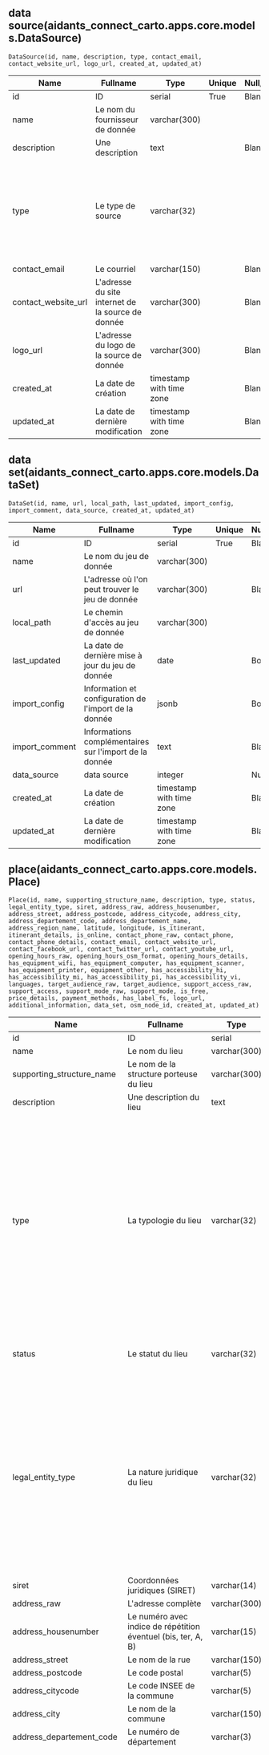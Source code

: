 



## data source(aidants_connect_carto.apps.core.models.DataSource)

```
DataSource(id, name, description, type, contact_email, contact_website_url, logo_url, created_at, updated_at)
```

|Name|Fullname|Type|Unique|Null/Blank|Comment|Example|
|---|---|---|---|---|---|---|
|id |ID |serial |True |Blank | | |
|name |Le nom du fournisseur de donnée |varchar(300) | | | | |
|description |Une description |text | |Blank | |Plus de détails sur la source de donnée |
|type |Le type de source |varchar(32) | | |**UNE SEULE valeur possible**<br>- Hub<br>- National<br>- Région<br>- Département<br>- Autre, Inconnu | |
|contact_email |Le courriel |varchar(150) | |Blank | |exemple@email.fr |
|contact_website_url |L'adresse du site internet de la source de donnée |varchar(300) | |Blank | |https://www.example.fr |
|logo_url |L'adresse du logo de la source de donnée |varchar(300) | |Blank | |https://www.example.fr/logo.png |
|created_at |La date de création |timestamp with time zone | |Blank | | |
|updated_at |La date de dernière modification |timestamp with time zone | |Blank | | |


## data set(aidants_connect_carto.apps.core.models.DataSet)

```
DataSet(id, name, url, local_path, last_updated, import_config, import_comment, data_source, created_at, updated_at)
```

|Name|Fullname|Type|Unique|Null/Blank|Comment|Example|
|---|---|---|---|---|---|---|
|id |ID |serial |True |Blank | | |
|name |Le nom du jeu de donnée |varchar(300) | | | | |
|url |L'adresse où l'on peut trouver le jeu de donnée |varchar(300) | |Blank | | |
|local_path |Le chemin d'accès au jeu de donnée |varchar(300) | | | | |
|last_updated |La date de dernière mise à jour du jeu de donnée |date | |Both | | |
|import_config |Information et configuration de l'import de la donnée |jsonb | |Both | | |
|import_comment |Informations complémentaires sur l'import de la donnée |text | |Blank | | |
|data_source |data source |integer | |Null |FK:aidants_connect_carto.apps.core.models.DataSource | |
|created_at |La date de création |timestamp with time zone | |Blank | | |
|updated_at |La date de dernière modification |timestamp with time zone | |Blank | | |


## place(aidants_connect_carto.apps.core.models.Place)

```
Place(id, name, supporting_structure_name, description, type, status, legal_entity_type, siret, address_raw, address_housenumber, address_street, address_postcode, address_citycode, address_city, address_departement_code, address_departement_name, address_region_name, latitude, longitude, is_itinerant, itinerant_details, is_online, contact_phone_raw, contact_phone, contact_phone_details, contact_email, contact_website_url, contact_facebook_url, contact_twitter_url, contact_youtube_url, opening_hours_raw, opening_hours_osm_format, opening_hours_details, has_equipment_wifi, has_equipment_computer, has_equipment_scanner, has_equipment_printer, equipment_other, has_accessibility_hi, has_accessibility_mi, has_accessibility_pi, has_accessibility_vi, languages, target_audience_raw, target_audience, support_access_raw, support_access, support_mode_raw, support_mode, is_free, price_details, payment_methods, has_label_fs, logo_url, additional_information, data_set, osm_node_id, created_at, updated_at)
```

|Name|Fullname|Type|Unique|Null/Blank|Comment|Example|
|---|---|---|---|---|---|---|
|id |ID |serial |True |Blank | | |
|name |Le nom du lieu |varchar(300) | | | |BetaGouv |
|supporting_structure_name |Le nom de la structure porteuse du lieu |varchar(300) | |Blank | |Services du Premier Ministre |
|description |Une description du lieu |text | |Blank | |L'incubateur de Services Numériques de l'État |
|type |La typologie du lieu |varchar(32) | | |**UNE SEULE valeur possible**<br>- Administration - Collectivité territoriale<br>- Association<br>- Bibliothèque - Médiathèque<br>- Commune (Ville, CCAS, Centre Culturel...)<br>- Centre social<br>- Département (UTPAS, MDS, MDSI, UTAS...)<br>- Espace Public Numérique (EPN)<br>- Organisme de formations<br>- Intercommunalité (EPCI)<br>- La Poste<br>- Maison de quartier<br>- Maison de Service au Public (MSAP)<br>- Pôle Emploi<br>- Point Information Médiation Multi Services (PIMMS)<br>- Préfecture, Sous-Préfecture<br>- Organisme de sécurité sociale (CAF, CPAM, CARSAT, MSA...)<br>- Tiers-lieu & coworking, FabLab<br>- Autre, Inconnu |Administration |
|status |Le statut du lieu |varchar(32) | | |**UNE SEULE valeur possible**<br>- Public<br>- Privé<br>- Public / Privé<br>- Autre, Inconnu |Public |
|legal_entity_type |La nature juridique du lieu |varchar(32) | | |**UNE SEULE valeur possible**<br>- Association<br>- Collectivité locale ou territoriale<br>- Coopérative d'Activités et d'Entrepreneur·es (CAE)<br>- Établissement public de coopération intercommunale (EPCI)<br>- Établissement public à caractère industriel et commercial (EPIC)<br>- Établissement public à caractère scientifique, culturel et professionnel (EPSCP)<br>- Groupement d'intérêt public (GIP)<br>- Société par actions simplifiée (SAS)<br>- Société à responsabilité limitée (SARL)<br>- Société par actions simplifiée unipersonnelle (SASU)<br>- société coopérative d’intérêt collectif (SCIC)<br>- Société coopérative et participative (SCOP)<br>- Société publique locale (SPL)<br>- Autre, Inconnu | |
|siret |Coordonnées juridiques (SIRET) |varchar(14) | |Blank | | |
|address_raw |L'adresse complète |varchar(300) | | | |20 Avenue de Ségur 75007 Paris |
|address_housenumber |Le numéro avec indice de répétition éventuel (bis, ter, A, B) |varchar(15) | |Blank | |20 |
|address_street |Le nom de la rue |varchar(150) | |Blank | |Avenue de Ségur |
|address_postcode |Le code postal |varchar(5) | |Blank | |75007 |
|address_citycode |Le code INSEE de la commune |varchar(5) | |Blank | |75107 |
|address_city |Le nom de la commune |varchar(150) | |Blank | |Paris |
|address_departement_code |Le numéro de département |varchar(3) | |Blank | |75 |
|address_departement_name |Le nom du département |varchar(150) | |Blank |**UNE SEULE valeur possible**<br>- Ain (01)<br>- Aisne (02)<br>- Allier (03)<br>- Alpes-de-Haute-Provence (04)<br>- Hautes-Alpes (05)<br>- Alpes-Maritimes (06)<br>- Ardèche (07)<br>- Ardennes (08)<br>- Ariège (09)<br>- Aube (10)<br>- Aude (11)<br>- Aveyron (12)<br>- Bouches-du-Rhône (13)<br>- Calvados (14)<br>- Cantal (15)<br>- Charente (16)<br>- Charente-Maritime (17)<br>- Cher (18)<br>- Corrèze (19)<br>- Corse-du-Sud (2A)<br>- Haute-Corse (2B)<br>- Côte-d'Or (21)<br>- Côtes-d'Armor (22)<br>- Creuse (23)<br>- Dordogne (24)<br>- Doubs (25)<br>- Drôme (26)<br>- Eure (27)<br>- Eure-et-Loir (28)<br>- Finistère (29)<br>- Gard (30)<br>- Haute-Garonne (31)<br>- Gers (32)<br>- Gironde (33)<br>- Hérault (34)<br>- Ille-et-Vilaine (35)<br>- Indre (36)<br>- Indre-et-Loire (37)<br>- Isère (38)<br>- Jura (39)<br>- Landes (40)<br>- Loir-et-Cher (41)<br>- Loire (42)<br>- Haute-Loire (43)<br>- Loire-Atlantique (44)<br>- Loiret (45)<br>- Lot (46)<br>- Lot-et-Garonne (47)<br>- Lozère (48)<br>- Maine-et-Loire (49)<br>- Manche (50)<br>- Marne (51)<br>- Haute-Marne (52)<br>- Mayenne (53)<br>- Meurthe-et-Moselle (54)<br>- Meuse (55)<br>- Morbihan (56)<br>- Moselle (57)<br>- Nièvre (58)<br>- Nord (59)<br>- Oise (60)<br>- Orne (61)<br>- Pas-de-Calais (62)<br>- Puy-de-Dôme (63)<br>- Pyrénées-Atlantiques (64)<br>- Hautes-Pyrénées (65)<br>- Pyrénées-Orientales (66)<br>- Bas-Rhin (67)<br>- Haut-Rhin (68)<br>- Rhône (69)<br>- Haute-Saône (70)<br>- Saône-et-Loire (71)<br>- Sarthe (72)<br>- Savoie (73)<br>- Haute-Savoie (74)<br>- Paris (75)<br>- Seine-Maritime (76)<br>- Seine-et-Marne (77)<br>- Yvelines (78)<br>- Deux-Sèvres (79)<br>- Somme (80)<br>- Tarn (81)<br>- Tarn-et-Garonne (82)<br>- Var (83)<br>- Vaucluse (84)<br>- Vendée (85)<br>- Vienne (86)<br>- Haute-Vienne (87)<br>- Vosges (88)<br>- Yonne (89)<br>- Territoire de Belfort (90)<br>- Essonne (91)<br>- Hauts-de-Seine (92)<br>- Seine-Saint-Denis (93)<br>- Val-de-Marne (94)<br>- Val-d'Oise (95)<br>- Guadeloupe (971)<br>- Martinique (972)<br>- Guyane (973)<br>- La Réunion (974)<br>- Mayotte (976) |Paris |
|address_region_name |Le nom de la région |varchar(150) | |Blank |**UNE SEULE valeur possible**<br>- Auvergne-Rhône-Alpes<br>- Bourgogne-Franche-Comté<br>- Bretagne<br>- Centre-Val de Loire<br>- Corse<br>- Grand Est<br>- Hauts-de-France<br>- Île-de-France<br>- Normandie<br>- Nouvelle-Aquitaine<br>- Occitanie<br>- Pays de la Loire<br>- Provence-Alpes-Côte d'Azur<br>- Guadeloupe<br>- Martinique<br>- Guyane<br>- La Réunion<br>- Mayotte |Île-de-France |
|latitude |La latitude (coordonnée géographique) |double precision | |Both | |48.850699 |
|longitude |La longitude (coordonnée géographique) |double precision | |Both | |2.308628 |
|is_itinerant |Le lieu est-il itinérant ? |boolean | | | | |
|itinerant_details |Le details des déplacements |text | |Blank | | |
|is_online |Le lieu est-il uniquement en ligne ? |boolean | | | | |
|contact_phone_raw |Le numéro de téléphone brut |varchar(300) | | | | |
|contact_phone |Le numéro de téléphone |varchar(10) | |Both | |0123456789 |
|contact_phone_details |Le details du numéro de téléphone (horaires, prix, ...) |text | |Blank | | |
|contact_email |Le courriel |varchar(150) | |Blank | |exemple@email.fr |
|contact_website_url |L'adresse du site internet |varchar(300) | |Blank | |https://beta.gouv.fr/ |
|contact_facebook_url |L'adresse de la page Facebook |varchar(300) | |Blank | |https://www.facebook.com/ |
|contact_twitter_url |L'adresse de la page Twitter |varchar(300) | |Blank | |https://twitter.com/betagouv |
|contact_youtube_url |L'adresse de la page Youtube |varchar(300) | |Blank | |https://www.youtube.com/user/example |
|opening_hours_raw |Les horaires d'ouverture brut |text | |Blank | |Du lundi au vendredi de 8h à 20h |
|opening_hours_osm_format |Les horaires d'ouverture au format OpenStreetMap |varchar(150) | |Blank | |Mo-Fr 8:00-20:00 |
|opening_hours_details |Des détails supplémentaires sur les horaires d'ouverture |text | |Blank | |sur rendez-vous le Mardi, porte-ouvertes le Mercredi, ... |
|has_equipment_wifi |WiFi |boolean | | | | |
|has_equipment_computer |Ordinateur |boolean | | | | |
|has_equipment_scanner |Scanner |boolean | | | | |
|has_equipment_printer |Imprimante |boolean | | | | |
|equipment_other |Autres équipements disponibles |varchar(300) | |Blank | | |
|has_accessibility_hi |Handicap auditif |boolean | | | | |
|has_accessibility_mi |Handicap moteur |boolean | | | | |
|has_accessibility_pi |Handicap intellectuel ou psychique |boolean | | | | |
|has_accessibility_vi |Handicap visuel |boolean | | | | |
|languages |Langues parlées |varchar(150) | |Blank | |Français, Anglais, ... |
|target_audience_raw |Public(s) cible brut |text | |Blank | | |
|target_audience |Public(s) cible |varchar(32)[] | |Blank |**PLUSIEURS valeurs possible**<br>- Tout public<br>- Allocataires<br>- Demandeurs d'emploi<br>- Étrangers<br>- Familles<br>- -25 ans, Jeunes<br>- Personnes en situation de handicap<br>- Séniors |tout public, jeune, senior, allocataire, etranger, ... |
|support_access_raw |Modalité(s) d'accès brut |text | |Blank | | |
|support_access |Modalité(s) d'accès |varchar(32)[] | |Blank |**PLUSIEURS valeurs possible**<br>- Accès libre<br>- Sur inscription ou rendez-vous<br>- Public cible uniquement<br>- Adhérents uniquement |libre, inscription, adherent, ... |
|support_mode_raw |Modalité(s) d'accompagnement brut |text | |Blank | | |
|support_mode |Modalité(s) d'accompagnement |varchar(32)[] | |Blank |**PLUSIEURS valeurs possible**<br>- Individuel, Personnalisé<br>- Collectif |individuel, collectif, ... |
|is_free |Le lieu est-il gratuit ? |boolean | | | | |
|price_details |Le details des prix du lieu |text | |Blank | | |
|payment_methods |Les moyens de paiement |varchar(150) | |Blank | |Espèces, Carte Bancaire, ... |
|has_label_fs |Labellisé France Service |boolean | | | | |
|logo_url |L'adresse du logo du lieu |varchar(300) | |Blank | |https://beta.gouv.fr/img/logo_twitter_image-2019.jpg |
|additional_information |Informations additionnelles stockées au format JSON |jsonb | |Both | | |
|data_set |data set |integer | |Null |FK:aidants_connect_carto.apps.core.models.DataSet | |
|osm_node_id |OpenStreetMap node id |integer | |Both | |5266052428 |
|created_at |La date de création |timestamp with time zone | |Blank | | |
|updated_at |La date de dernière modification |timestamp with time zone | |Blank | | |

Options
```
ordering : ['id']
```


## service(aidants_connect_carto.apps.core.models.Service)

```
Service(id, name, description, siret, target_audience, support_access, support_mode, schedule_hours_raw, schedule_hours_osm_format, is_free, price_details, payment_methods, has_label_aidants_connect, label_other, additional_information, place, created_at, updated_at)
```

|Name|Fullname|Type|Unique|Null/Blank|Comment|Example|
|---|---|---|---|---|---|---|
|id |ID |serial |True |Blank | | |
|name |Le nom du service |varchar(300) | | | | |
|description |Une description du service |text | |Blank | | |
|siret |Coordonnées juridiques (SIRET) |varchar(14) | |Blank | | |
|target_audience |Public cible (s'il est différent du public cible du lieu) |varchar(32)[] | |Blank |**PLUSIEURS valeurs possible**<br>- Tout public<br>- Allocataires<br>- Demandeurs d'emploi<br>- Étrangers<br>- Familles<br>- -25 ans, Jeunes<br>- Personnes en situation de handicap<br>- Séniors | |
|support_access |Modalités d'accès (si différent du lieu) |varchar(32) | |Blank |**UNE SEULE valeur possible**<br>- Accès libre<br>- Sur inscription ou rendez-vous<br>- Public cible uniquement<br>- Adhérents uniquement |libre, inscription, adherent, ... |
|support_mode |Modalités d'accompagnement (si différent du lieu) |varchar(32) | |Blank |**UNE SEULE valeur possible**<br>- Individuel, Personnalisé<br>- Collectif |individuel, collectif, ... |
|schedule_hours_raw |Les horaires du service (s'ils sont différents des horaires du lieu) |text | |Blank | |Le mardi de 14h à 18h |
|schedule_hours_osm_format |Les horaires du service au format OpenStreetMap |varchar(150) | |Blank | |Tu 14:00-18:00 |
|is_free |Le service est-il gratuit ? |boolean | | | | |
|price_details |Le details des prix du service |text | |Blank | | |
|payment_methods |Les moyens de paiements spécifiques à ce service |text | |Blank | | |
|has_label_aidants_connect |Labellisé Aidants Connect |boolean | | | | |
|label_other |Autres labels |varchar(300) | |Blank | | |
|additional_information |Informations additionnelles stockées au format JSON |jsonb | |Both | | |
|place |place |integer | | |FK:aidants_connect_carto.apps.core.models.Place | |
|created_at |La date de création |timestamp with time zone | |Blank | | |
|updated_at |La date de dernière modification |timestamp with time zone | |Blank | | |

Options
```
ordering : ['id']
```

